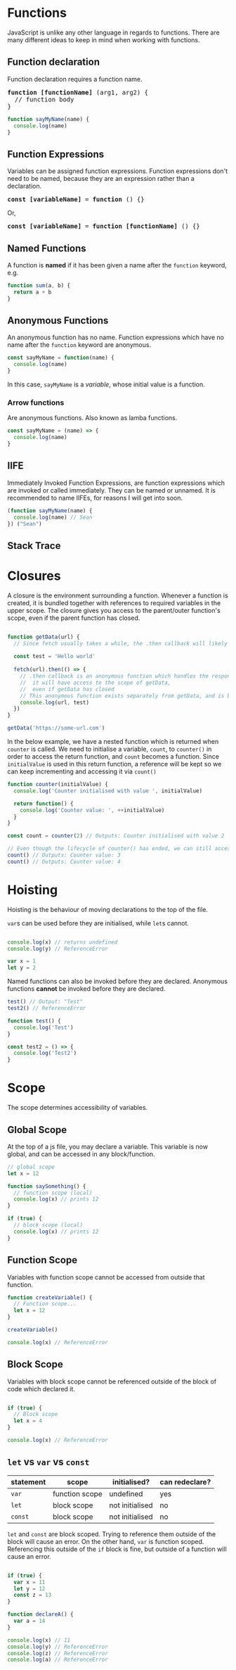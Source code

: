 # Functions
JavaScript is unlike any other language in regards to functions. There are many different ideas to keep in mind when working with functions.

## Function declaration
Function declaration requires a function name.
<pre>
<b>function [functionName]</b> (arg1, arg2) {
  // function body
}
</pre>

```js
function sayMyName(name) {
  console.log(name)
}
```

## Function Expressions
Variables can be assigned function expressions. Function expressions don't need to be named, because they are an expression rather than a declaration.
<pre>
<b>const [variableName]</b> = <b>function</b> () {}
</pre>

Or,
<pre>
<b>const [variableName]</b> = <b>function [functionName]</b> () {}
</pre>

## Named Functions

A function is **named** if it has been given a name after the `function` keyword, e.g.
```js
function sum(a, b) {
  return a + b
}
```

## Anonymous Functions

An anonymous function has no name. Function expressions which have no name after the `function` keyword are anonymous.
```js
const sayMyName = function(name) {
  console.log(name)
}
```
In this case, `sayMyName` is a *variable*, whose initial value is a function.

### Arrow functions
Are anonymous functions. Also known as lamba functions.

```js
const sayMyName = (name) => {
  console.log(name)
}
```

## IIFE
Immediately Invoked Function Expressions, are function expressions which are invoked or called immediately. They can be named or unnamed.
It is recommended to name IIFEs, for reasons I will get into soon.

```js
(function sayMyName(name) {
  console.log(name) // Sean
}) ("Sean")
```

## Stack Trace


# Closures
A closure is the environment surrounding a function. Whenever a function is created, it is bundled together with references to required variables in the upper scope. The closure gives you access to the parent/outer function's scope, even if the parent function has closed. 

```js

function getData(url) {
  // Since fetch usually takes a while, the .then callback will likely be called when getData has closed.
  
  const test = 'Hello world'
  
  fetch(url).then(() => {
    // .then callback is an anonymous function which handles the response
    //  it will have access to the scope of getData,
    //  even if getData has closed
    // This anonymous function exists separately from getData, and is bundled with any necessary variables from the outer function (url)
    console.log(url, test)
  })
}

getData('https://some-url.com')

```

In the below example, we have a nested function which is returned when `counter` is called. We need to initialise a variable, `count`, to `counter()` in order to access the return function, and `count` becomes a function. Since `initialValue` is used in this return function, a reference will be kept so we can keep incrementing and accessing it via `count()`

```js
function counter(initialValue) {
  console.log('Counter initialised with value ', initialValue)

  return function() {
    console.log('Counter value: ', ++initialValue)
  }
}

const count = counter(2) // Outputs: Counter initialised with value 2

// Even though the lifecycle of counter() has ended, we can still access initialValue
count() // Outputs: Counter value: 3
count() // Outputs: Counter value: 4

```

# Hoisting
Hoisting is the behaviour of moving declarations to the top of the file. 

`var`s can be used before they are initialised, while `let`s cannot.

```js

console.log(x) // returns undefined
console.log(y) // ReferenceError

var x = 1
let y = 2

```

Named functions can also be invoked before they are declared. Anonymous functions **cannot** be invoked before they are declared.

```js
test() // Output: "Test"
test2() // ReferenceError

function test() {
  console.log('Test')
}

const test2 = () => {
  console.log('Test2')
}
```

# Scope
The scope determines accessibility of variables.

## Global Scope
At the top of a js file, you may declare a variable. This variable is now global, and can be accessed in any block/function.
```js
// global scope
let x = 12

function saySomething() {
  // function scope (local)
  console.log(x) // prints 12
}

if (true) {
  // block scope (local)
  console.log(x) // prints 12
}
```

## Function Scope
Variables with function scope cannot be accessed from outside that function.
```js
function createVariable() {
  // Function scope...
  let x = 12
}

createVariable()

console.log(x) // ReferenceError

```

## Block Scope
Variables with block scope cannot be referenced outside of the block of code which declared it.

```js

if (true) {
  // Block scope
  let x = 4
}

console.log(x) // ReferenceError

```

## `let` vs `var` vs `const`
| statement | scope | initialised? | can redeclare? |
| --- | --- | --- | --- |
| `var` | function scope | undefined | yes |
| `let` | block scope | not initialised | no |
| `const` | block scope | not initialised | no |

`let` and `const` are block scoped. Trying to reference them outside of the block will cause an error.
On the other hand, `var` is function scoped. Referencing this outside of the `if` block is fine, but outside of a function will cause an error.
```js

if (true) {
  var x = 11
  let y = 12
  const z = 13
}

function declareA() {
  var a = 14
}

console.log(x) // 11
console.log(y) // ReferenceError
console.log(z) // ReferenceError
console.log(a) // ReferenceError

```
